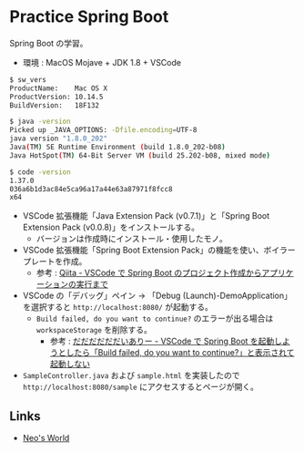# Practice Spring Boot

Spring Boot の学習。

- 環境 : MacOS Mojave + JDK 1.8 + VSCode

```sh
$ sw_vers
ProductName:    Mac OS X
ProductVersion: 10.14.5
BuildVersion:   18F132

$ java -version
Picked up _JAVA_OPTIONS: -Dfile.encoding=UTF-8
java version "1.8.0_202"
Java(TM) SE Runtime Environment (build 1.8.0_202-b08)
Java HotSpot(TM) 64-Bit Server VM (build 25.202-b08, mixed mode)

$ code -version
1.37.0
036a6b1d3ac84e5ca96a17a44e63a87971f8fcc8
x64
```

- VSCode 拡張機能「Java Extension Pack (v0.7.1)」と「Spring Boot Extension Pack (v0.0.8)」をインストールする。
    - バージョンは作成時にインストール・使用したモノ。
- VSCode 拡張機能「Spring Boot Extension Pack」の機能を使い、ボイラープレートを作成。
    - 参考 : [Qiita - VSCode で Spring Boot のプロジェクト作成からアプリケーションの実行まで](https://qiita.com/syamshig/items/ff829561238440437b99)
- VSCode の「デバッグ」ペイン → 「Debug (Launch)-DemoApplication」を選択すると `http://localhost:8080/` が起動する。
    - `Build failed, do you want to continue?` のエラーが出る場合は `workspaceStorage` を削除する。
        - 参考 : [だだだだだだいありー - VSCode で Spring Boot を起動しようとしたら「Build failed, do you want to continue?」と表示されて起動しない](http://k6i.hateblo.jp/entry/2018/08/02/225848)
- `SampleController.java` および `sample.html` を実装したので `http://localhost:8080/sample` にアクセスするとページが開く。


## Links

- [Neo's World](https://neos21.net/)

